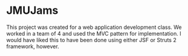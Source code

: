 JMUJams
=======

This project was created for a web application development class.
We worked in a team of 4 and used the MVC pattern for implementation.
I would have liked this to have been done using either JSF or Struts 2 framework, however.
